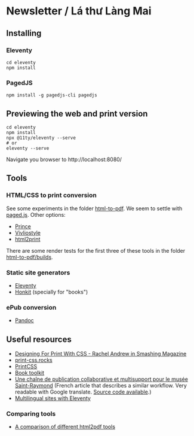# Newsletter / Lá thư Làng Mai

## Installing
### Eleventy
```
cd eleventy
npm install
```

### PagedJS
```
npm install -g pagedjs-cli pagedjs
```


## Previewing the web and print version

```
cd eleventy
npm install
npx @11ty/eleventy --serve
# or
eleventy --serve
```
Navigate you browser to http://localhost:8080/

## Tools

### HTML/CSS to print conversion
See some experiments in the folder [html-to-pdf](html-to-pdf). We seem to settle with [paged.js](https://www.pagedjs.org/about/). Other options:

- [Prince](https://princexml.com/)
- [Vivliostyle](https://vivliostyle.org/)
- [html2print](http://osp.kitchen/tools/html2print/)

There are some render tests for the first three of these tools in the folder [html-to-pdf/builds](html-to-pdf/builds).

### Static site generators
- [Eleventy](https://www.11ty.dev)
- [Honkit](https://github.com/honkit/honkit) (specially for "books")

### ePub conversion
- [Pandoc](https://pandoc.org/)

## Useful resources
- [Designing For Print With CSS - Rachel Andrew in Smashing Magazine](https://www.smashingmagazine.com/2015/01/designing-for-print-with-css/)
- [print-css.rocks](https://www.print-css.rocks/)
- [PrintCSS](https://printcss.net/articles)
- [Book toolkit](http://booktoolkit.com/resources)
- [Une chaîne de publication collaborative et multisupport pour le musée Saint-Raymond](https://julie-blanc.fr/blog/2020-11-05_chiragan/) (French article that describes a similar workflow. Very readable with Google translate. [Source code available](https://gitlab.com/musee-saint-raymond/villa-chiragan/).)
- [Multilingual sites with Eleventy](https://www.webstoemp.com/blog/multilingual-sites-eleventy/)

### Comparing tools
- [A comparison of different html2pdf tools](https://azettl.github.io/html2pdf/)
